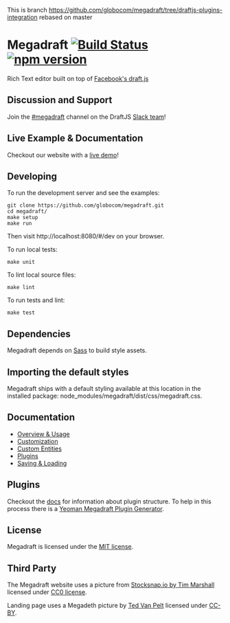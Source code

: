 
This is branch https://github.com/globocom/megadraft/tree/draftjs-plugins-integration rebased on master

# Megadraft [![Build Status](https://secure.travis-ci.org/globocom/megadraft.png?branch=master)](https://travis-ci.org/globocom/megadraft) [![npm version](https://img.shields.io/npm/v/megadraft.svg?style=flat)](https://www.npmjs.com/package/megadraft)

Rich Text editor built on top of [Facebook's draft.js](https://github.com/facebook/draft-js)

## Discussion and Support

Join the [#megadraft][megadraft-slack] channel on the DraftJS [Slack team][draftjs-slack]!

## Live Example & Documentation

Checkout our website with a [live demo](http://globocom.github.io/megadraft/)!

## Developing

To run the development server and see the examples:

```
git clone https://github.com/globocom/megadraft.git
cd megadraft/
make setup
make run
```

Then visit http://localhost:8080/#/dev on your browser.

To run local tests:

```
make unit
```

To lint local source files:

```
make lint
```

To run tests and lint:

```
make test
```

## Dependencies

Megadraft depends on [Sass](http://sass-lang.com/) to build style assets.


## Importing the default styles

Megadraft ships with a default styling available at this location in the installed package: node_modules/megadraft/dist/css/megadraft.css.


## Documentation

* [Overview & Usage][docs-overview-and-usage]
* [Customization][docs-customization]
* [Custom Entities][docs-custom-entities]
* [Plugins][docs-plugins]
* [Saving & Loading][docs-saving-loading]


## Plugins

Checkout the [docs][docs-plugins] for information about plugin structure.
To help in this process there is a [Yeoman Megadraft Plugin Generator][plugin-generator].


## License

Megadraft is licensed under the [MIT license](LICENSE).


## Third Party

The Megadraft website uses a picture from
[Stocksnap.io by Tim Marshall](https://stocksnap.io/photo/K148YZIFJ3) licensed
under [CC0 license](https://stocksnap.io/license).

Landing page uses a Megadeth picture by [Ted Van Pelt](https://flic.kr/p/7Pr94f)
licensed under [CC-BY](https://creativecommons.org/licenses/by/2.0/).


[plugin-generator]: https://github.com/globocom/generator-megadraft-plugin
[docs-overview-and-usage]: http://globocom.github.io/megadraft/#/docs/overview
[docs-customization]: http://globocom.github.io/megadraft/#/docs/customization
[docs-custom-entities]: http://globocom.github.io/megadraft/#/docs/custom-entities
[docs-plugins]: http://globocom.github.io/megadraft/#/docs/plugins
[docs-saving-loading]: http://globocom.github.io/megadraft/#/docs/saving-loading
[megadraft-slack]: https://draftjs.slack.com/messages/megadraft/
[draftjs-slack]: https://draftjs.herokuapp.com
